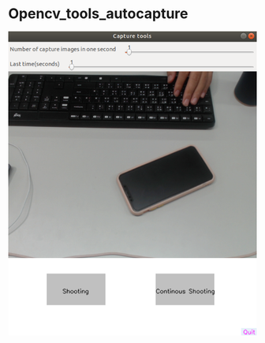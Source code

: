 # Opencv_tools_autocapture

![image](https://github.com/s0936929599/Opencv_tools_autocapture/blob/master/tools.png)
